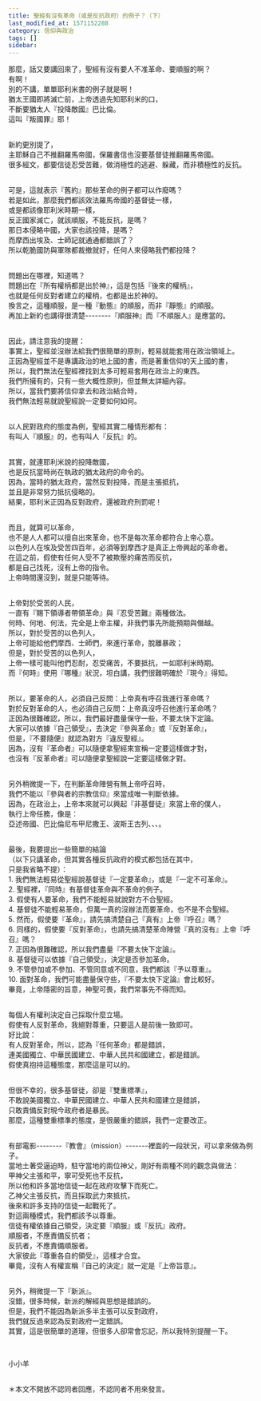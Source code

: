 ```yaml
---
title: 聖經有沒有革命（或是反抗政府）的例子？（下）
last_modified_at: 1571152288
category: 信仰與政治
tags: []
sidebar: 
---
```


<p>那麼，話又要講回來了，聖經有沒有要人不准革命、要順服的啊？<br/>
有啊！<br/>
別的不講，單單耶利米書的例子就是啊！<br/>
猶太王國即將滅亡前，上帝透過先知耶利米的口，<br/>
不斷要猶太人『投降敵國』巴比倫。<br/>
這叫『叛國罪』耶！</p>
<p><br/>
新約更別提了，<br/>
主耶穌自己不推翻羅馬帝國，保羅書信也沒要基督徒推翻羅馬帝國。<br/>
很多經文，都要信徒忍受苦難，做消極性的逃避、躲藏，而非積極性的反抗。</p>
<p><br/>
可是，這就表示『舊約』那些革命的例子都可以作廢嗎？<br/>
若是如此，那麼我們都該效法羅馬帝國的基督徒一樣，<br/>
或是都該像耶利米時期一樣，<br/>
反正國家滅亡，就該順服，不能反抗，是嗎？<br/>
那日本侵略中國，大家也該投降，是嗎？<br/>
而摩西出埃及、士師記就通通都錯誤了？<br/>
所以乾脆國防與軍隊都裁撤就好，任何人來侵略我們都投降？</p>
<p><br/>
問題出在哪裡，知道嗎？<br/>
問題出在『所有權柄都是出於神』，這是包括『後來的權柄』，<br/>
也就是任何反對者建立的權柄，也都是出於神的。<br/>
換言之，這種順服，是一種『動態』的順服，而非『靜態』的順服。<br/>
再加上新約也講得很清楚--------『順服神』而『不順服人』是應當的。</p>
<p><br/>
因此，請注意我的提醒：<br/>
事實上，聖經並沒辦法給我們很簡單的原則，輕易就能套用在政治領域上。<br/>
正因為聖經並不是專講政治的地上國的書，而是著重信仰的天上國的書，<br/>
所以，我們無法在聖經裡找到太多可輕易套用在政治上的東西。<br/>
我們所擁有的，只有一些大概性原則，但並無太詳細內容。<br/>
所以，當我們要將信仰拿去和政治結合時，<br/>
我們無法輕易就說聖經說一定要如何如何。</p>
<p><br/>
以人民對政府的態度為例，聖經其實二種情形都有：<br/>
有叫人『順服』的，也有叫人『反抗』的。</p>
<p><br/>
其實，就連耶利米說的投降敵國，<br/>
也是反抗當時尚在執政的猶太政府的命令的。<br/>
因為，當時的猶太政府，當然反對投降，而是主張抵抗，<br/>
並且是非常努力抵抗侵略的。<br/>
結果，耶利米正因為反對政府，還被政府刑罰呢！</p>
<p><br/>
而且，就算可以革命，<br/>
也不是人人都可以擅自出來革命，也不是每次革命都符合上帝心意。<br/>
以色列人在埃及受苦四百年，必須等到摩西才是真正上帝興起的革命者。<br/>
在這之前，假使有任何人受不了被欺壓的痛苦而反抗，<br/>
都是自己找死，沒有上帝的指令。<br/>
上帝時間還沒到，就是只能等待。</p>
<p><br/>
上帝對於受苦的人民，<br/>
一直有『賜下領導者帶領革命』與『忍受苦難』兩種做法。<br/>
何時、何地、何法，完全是上帝主權，非我們事先所能預期與僭越。<br/>
所以，對於受苦的以色列人，<br/>
上帝可能給他們摩西、士師們，來進行革命，脫離暴政；<br/>
但是，對於受苦的以色列人，<br/>
上帝一樣可能叫他們忍耐，忍受痛苦，不要抵抗，一如耶利米時期。<br/>
而『何時』使用『哪種』狀況，坦白講，我們很難明確於『現今』得知。</p>
<p><br/>
所以，要革命的人，必須自己反問：上帝真有呼召我進行革命嗎？<br/>
對於反對革命的人，也必須自己反問：上帝真沒呼召他進行革命嗎？<br/>
正因為很難確認，所以，我們最好盡量保守一些，不要太快下定論。<br/>
大家可以依據『自己領受』，去決定『參與革命』或『反對革命』，<br/>
但是，『不要隨便』就認為對方『違反聖經』。<br/>
因為，沒有『革命者』可以隨便拿聖經來宣稱一定要這樣做才對，<br/>
也沒有『反革命者』可以隨便拿聖經說一定要這樣做才對。</p>
<p><br/>
另外稍微提一下，在判斷革命陣營有無上帝呼召時，<br/>
我們不能以『參與者的宗教信仰』來當成唯一判斷依據。<br/>
因為，在政治上，上帝本來就可以興起『非基督徒』來當上帝的僕人，<br/>
執行上帝任務，像是：<br/>
亞述帝國、巴比倫尼布甲尼撒王、波斯王古列、、、。</p>
<p><br/>
最後，我要提出一些簡單的結論<br/>
（以下只講革命，但其實各種反抗政府的模式都包括在其中，<br/>
只是我省略不提）：<br/>
1. 我們無法輕易從聖經說基督徒『一定要革命』，或是『一定不可革命』。<br/>
2. 聖經裡，『同時』有基督徒革命與不革命的例子。<br/>
3. 假使有人要革命，我們不能輕易就說對方不合聖經。<br/>
4. 基督徒不能輕易革命，但萬一真的沒辦法而要革命，也不是不合聖經。<br/>
5. 然而，假使要『革命』，請先搞清楚自己『真有』上帝『呼召』嗎？<br/>
6. 同樣的，假使要『反對革命』，也請先搞清楚革命陣營『真的沒有』上帝『呼召』嗎？<br/>
7. 正因為很難確認，所以我們盡量『不要太快下定論』。<br/>
8. 基督徒可以依據『自己領受』，決定是否參加革命。<br/>
9. 不管參加或不參加、不管同意或不同意，我們都該『予以尊重』。<br/>
10. 面對革命，我們可能盡量保守些，『不要太快下定論』會比較好。<br/>
畢竟，上帝隱密的旨意，神聖可畏，我們常事先不得而知。</p>
<p><br/>
每個人有權利決定自己採取什麼立場。<br/>
假使有人反對革命，我絕對尊重，只要這人是前後一致即可。<br/>
好比說：<br/>
有人反對革命，所以，認為『任何革命』都是錯誤，<br/>
連美國獨立、中華民國建立、中華人民共和國建立，都是錯誤。<br/>
假使真抱持這種態度，那麼這是可以的。</p>
<p><br/>
但很不幸的，很多基督徒，卻是『雙重標準』，<br/>
不敢說美國獨立、中華民國建立、中華人民共和國建立是錯誤，<br/>
只敢責備反對現今政府者是暴民。<br/>
那麼，這種雙重標準的態度，是很嚴重的錯誤，我們一定要改正。</p>
<p><br/>
有部電影--------『教會』（mission）-------裡面的一段狀況，可以拿來做為例子。<br/>
當地土著受逼迫時，駐守當地的兩位神父，剛好有兩種不同的觀念與做法：<br/>
甲神父主張和平，寧可受死也不反抗，<br/>
所以他和許多當地信徒一起在政府攻擊下而死亡。<br/>
乙神父主張反抗，而且採取武力來抵抗，<br/>
後來和許多支持的信徒一起戰死了。<br/>
對這兩種模式，我們都該予以尊重。<br/>
信徒有權依據自己領受，決定要『順服』或『反抗』政府。<br/>
順服者，不應責備反抗者；<br/>
反抗者，不應責備順服者。<br/>
大家彼此『尊重各自的領受』，這樣才合宜。<br/>
畢竟，沒有人有權宣稱『自己的決定』就一定是『上帝旨意』。</p>
<p><br/>
另外，稍微提一下『新派』。<br/>
沒錯，很多時候，新派的解經與思想是錯誤的。<br/>
但是，我們不能因為新派多半主張可以反對政府，<br/>
我們就反過來認為反對政府一定錯誤。<br/>
其實，這是很簡單的道理，但很多人卻常會忘記，所以我特別提醒一下。</p>
<p> </p>
<p>小小羊</p>
<p><br/>
＊本文不開放不認同者回應，不認同者不用來發言。</p>

